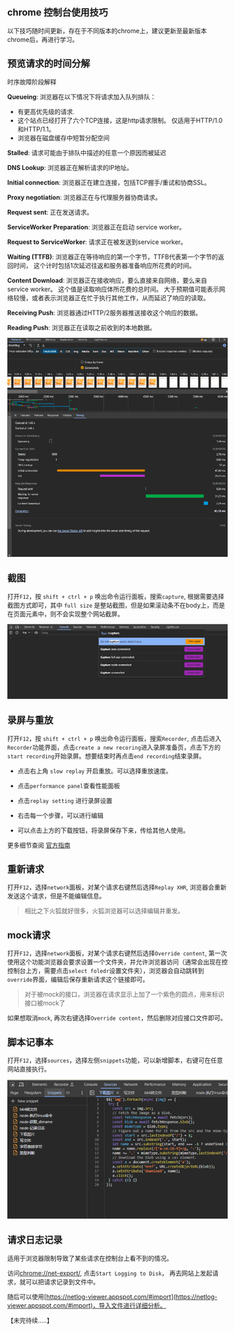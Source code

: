 ## chrome 控制台使用技巧

以下技巧随时间更新，存在于不同版本的chrome上，建议更新至最新版本chrome后，再进行学习。
## 预览请求的时间分解

时序故障阶段解释

**Queueing**: 浏览器在以下情况下将请求加入队列排队：
  * 有更高优先级的请求.
  * 这个站点已经打开了六个TCP连接，这是http请求限制。 仅适用于HTTP/1.0和HTTP/1.1。
  * 浏览器在磁盘缓存中短暂分配空间

**Stalled**: 请求可能由于排队中描述的任意一个原因而被延迟

**DNS Lookup**: 浏览器正在解析请求的IP地址。  

**Initial connection**: 浏览器正在建立连接，包括TCP握手/重试和协商SSL。  

**Proxy negotiation**: 浏览器正在与代理服务器协商请求。

**Request sent**: 正在发送请求。

**ServiceWorker Preparation**: 浏览器正在启动 service worker。

**Request to ServiceWorker**: 请求正在被发送到service worker。  

**Waiting (TTFB)**: 浏览器正在等待响应的第一个字节，TTFB代表第一个字节的返回时间， 这个计时包括1次延迟往返和服务器准备响应所花费的时间。  

**Content Download**: 浏览器正在接收响应，要么直接来自网络，要么来自service worker。 这个值是读取响应体所花费的总时间。 大于预期值可能表示网络较慢，或者表示浏览器正在忙于执行其他工作，从而延迟了响应的读取。  

**Receiving Push**: 浏览器通过HTTP/2服务器推送接收这个响应的数据。  

**Reading Push**: 浏览器正在读取之前收到的本地数据。

![timing](./assets/timing.jpg)

## 截图

打开`F12`，按 `shift + ctrl + p` 唤出命令运行面板，搜索`capture`, 根据需要选择截图方式即可，其中 `full size` 是整站截图，但是如果滚动条不在body上，而是在页面元素中，则不会实现整个网站截屏。

![capture](./assets/capture.jpg)

## 录屏与重放

打开`F12`，按 `shift + ctrl + p` 唤出命令运行面板，搜索`Recorder`, 点击后进入`Recorder`功能界面，点击`create a new recoring`进入录屏准备页，点击下方的`start recording`开始录屏。想要结束时再点击`end recording`结束录屏。

* 点击右上角 `slow replay` 开启重放。可以选择重放速度。
  
* 点击`performance panel`查看性能面板 

* 点击`replay setting` 进行录屏设置

* 右击每一个步骤，可以进行编辑

* 可以点击上方的下载按钮，将录屏保存下来，传给其他人使用。

更多细节查阅 [官方指南](https://developer.chrome.com/docs/devtools/recorder/reference/#selector)

## 重新请求
打开`F12`，选择`network`面板，对某个请求右键然后选择`Replay XHR`, 浏览器会重新发送这个请求，但是不能编辑信息。

> 相比之下火狐就好很多，火狐浏览器可以选择编辑并重发。

## mock请求
打开`F12`，选择`network`面板，对某个请求右键然后选择`Override content`, 第一次使用这个功能浏览器会要求设置一个文件夹，并允许浏览器访问（通常会出现在控控制台上方，需要点击`select foledr`设置文件夹），浏览器会自动跳转到`override`界面，编辑后保存重新请求这个链接即可。

> 对于被mock的接口，浏览器在请求显示上加了一个紫色的圆点，用来标识接口被mock了


如果想取消`mock`, 再次右键选择`Override content`，然后删除对应接口文件即可。

## 脚本记事本

打开`F12`，选择`sources`，选择左侧`snippets`功能，可以新增脚本，右键可在任意网站直接执行。

![snippets](./assets/snippets.jpg)


## 请求日志记录

适用于浏览器限制导致了某些请求在控制台上看不到的情况。

访问[chrome://net-export/](chrome://net-export/), 点击`Start Logging to Disk`， 再去网站上发起请求，就可以把请求记录到文件中。

随后可以使用[https://netlog-viewer.appspot.com/#import](https://netlog-viewer.appspot.com/#import)，导入文件进行详细分析。


【未完待续.....】